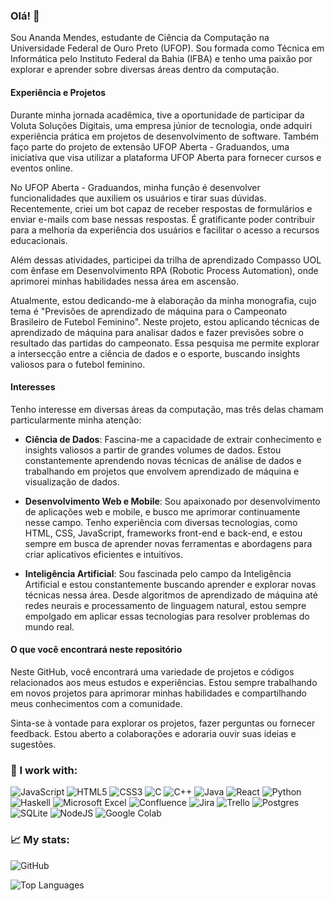 ### Olá! 👋

Sou Ananda Mendes, estudante de Ciência da Computação na Universidade Federal de Ouro Preto (UFOP). Sou formada como Técnica em Informática pelo Instituto Federal da Bahia (IFBA) e tenho uma paixão por explorar e aprender sobre diversas áreas dentro da computação.

#### Experiência e Projetos

Durante minha jornada acadêmica, tive a oportunidade de participar da Voluta Soluções Digitais, uma empresa júnior de tecnologia, onde adquiri experiência prática em projetos de desenvolvimento de software. Também faço parte do projeto de extensão UFOP Aberta - Graduandos, uma iniciativa que visa utilizar a plataforma UFOP Aberta para fornecer cursos e eventos online.

No UFOP Aberta - Graduandos, minha função é desenvolver funcionalidades que auxiliem os usuários e tirar suas dúvidas. Recentemente, criei um bot capaz de receber respostas de formulários e enviar e-mails com base nessas respostas. É gratificante poder contribuir para a melhoria da experiência dos usuários e facilitar o acesso a recursos educacionais.

Além dessas atividades, participei da trilha de aprendizado Compasso UOL com ênfase em Desenvolvimento RPA (Robotic Process Automation), onde aprimorei minhas habilidades nessa área em ascensão. 

Atualmente, estou dedicando-me à elaboração da minha monografia, cujo tema é "Previsões de aprendizado de máquina para o Campeonato Brasileiro de Futebol Feminino". Neste projeto, estou aplicando técnicas de aprendizado de máquina para analisar dados e fazer previsões sobre o resultado das partidas do campeonato. Essa pesquisa me permite explorar a intersecção entre a ciência de dados e o esporte, buscando insights valiosos para o futebol feminino.

#### Interesses

Tenho interesse em diversas áreas da computação, mas três delas chamam particularmente minha atenção:

- **Ciência de Dados**: Fascina-me a capacidade de extrair conhecimento e insights valiosos a partir de grandes volumes de dados. Estou constantemente aprendendo novas técnicas de análise de dados e trabalhando em projetos que envolvem aprendizado de máquina e visualização de dados. 

- **Desenvolvimento Web e Mobile**: Sou apaixonado por desenvolvimento de aplicações web e mobile, e busco me aprimorar continuamente nesse campo. Tenho experiência com diversas tecnologias, como HTML, CSS, JavaScript, frameworks front-end e back-end, e estou sempre em busca de aprender novas ferramentas e abordagens para criar aplicativos eficientes e intuitivos.

- **Inteligência Artificial**: Sou fascinada pelo campo da Inteligência Artificial e estou constantemente buscando aprender e explorar novas técnicas nessa área. Desde algoritmos de aprendizado de máquina até redes neurais e processamento de linguagem natural, estou sempre empolgado em aplicar essas tecnologias para resolver problemas do mundo real.

#### O que você encontrará neste repositório

Neste GitHub, você encontrará uma variedade de projetos e códigos relacionados aos meus estudos e experiências. Estou sempre trabalhando em novos projetos para aprimorar minhas habilidades e compartilhando meus conhecimentos com a comunidade.

Sinta-se à vontade para explorar os projetos, fazer perguntas ou fornecer feedback. Estou aberto a colaborações e adoraria ouvir suas ideias e sugestões.

### 🔨 I work with:
<img alt="JavaScript" src="https://img.shields.io/badge/javascript-%23323330.svg?&style=for-the-badge&logo=javascript&logoColor=%23F7DF1E"/> <img alt="HTML5" src="https://img.shields.io/badge/html5-%23E34F26.svg?&style=for-the-badge&logo=html5&logoColor=white"/> <img alt="CSS3" src="https://img.shields.io/badge/css3-%231572B6.svg?&style=for-the-badge&logo=css3&logoColor=white"/> <img alt="C" src="https://img.shields.io/badge/c-%2300599C.svg?&style=for-the-badge&logo=c&logoColor=white"/> <img alt="C++" src="https://img.shields.io/badge/c++-%2300599C.svg?&style=for-the-badge&logo=c%2B%2B&ogoColor=white"/> <img alt="Java" src="https://img.shields.io/badge/java-%23ED8B00.svg?&style=for-the-badge&logo=java&logoColor=white"/> <img alt="React" src="https://img.shields.io/badge/react-%2320232a.svg?&style=for-the-badge&logo=react&logoColor=%2361DAFB"/> ![Python](https://img.shields.io/badge/python-3670A0?style=for-the-badge&logo=python&logoColor=ffdd54) ![Haskell](https://img.shields.io/badge/Haskell-5e5086?style=for-the-badge&logo=haskell&logoColor=white) ![Microsoft Excel](https://img.shields.io/badge/Microsoft_Excel-217346?style=for-the-badge&logo=microsoft-excel&logoColor=white) ![Confluence](https://img.shields.io/badge/confluence-%23172BF4.svg?style=for-the-badge&logo=confluence&logoColor=white) ![Jira](https://img.shields.io/badge/jira-%230A0FFF.svg?style=for-the-badge&logo=jira&logoColor=white) ![Trello](https://img.shields.io/badge/Trello-%23026AA7.svg?style=for-the-badge&logo=Trello&logoColor=white) ![Postgres](https://img.shields.io/badge/postgres-%23316192.svg?style=for-the-badge&logo=postgresql&logoColor=white) 	![SQLite](https://img.shields.io/badge/sqlite-%2307405e.svg?style=for-the-badge&logo=sqlite&logoColor=white) ![NodeJS](https://img.shields.io/badge/node.js-6DA55F?style=for-the-badge&logo=node.js&logoColor=white) ![Google Colab](https://img.shields.io/badge/Google%20Colab-F9AB00?style=for-the-badge&logo=google-colab&logoColor=white)

### 📈 My stats:
![GitHub](https://github-readme-stats.vercel.app/api?username=ananda-mendes&hide_title=true&count_private=true&show_icons=true&text_color=E5DADA&bg_color=091011&icon_color=44AF69&line_height=20) 

![Top Languages](https://github-readme-stats.vercel.app/api/top-langs/?username=ananda-mendes&hide_title=true)


